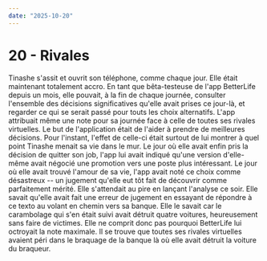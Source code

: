 ```yaml
---
date: "2025-10-20"
---
```

# 20 - Rivales

Tinashe s'assit et ouvrit son téléphone, comme chaque jour. Elle était maintenant
totalement accro. En tant que bêta-testeuse de l'app BetterLife depuis un mois, elle
pouvait, à la fin de chaque journée, consulter l'ensemble des décisions significatives
qu'elle avait prises ce jour-là, et regarder ce qui se serait passé pour touts les choix
alternatifs. L'app attribuait même une note pour sa journée face à celle de toutes ses
rivales virtuelles. Le but de l'application était de l'aider à prendre de meilleures
décisions. Pour l'instant, l'effet de celle-ci était surtout de lui montrer à quel point
Tinashe menait sa vie dans le mur. Le jour où elle avait enfin pris la décision de
quitter son job, l'app lui avait indiqué qu'une version d'elle-même avait négocié une
promotion vers une poste plus intéressant. Le jour où elle avait trouvé l'amour de sa
vie, l'app avait noté ce choix comme désastreux -- un jugement qu'elle eut tôt fait de
découvrir comme parfaitement mérité. Elle s'attendait au pire en lançant l'analyse ce
soir. Elle savait qu'elle avait fait une erreur de jugement en essayant de répondre à ce
texto au volant en chemin vers sa banque. Elle le savait car le carambolage qui s'en
était suivi avait détruit quatre voitures, heureusement sans faire de victimes. Elle ne
comprit donc pas pourquoi BetterLife lui octroyait la note maximale. Il se trouve que
toutes ses rivales virtuelles avaient péri dans le braquage de la banque là où elle
avait détruit la voiture du braqueur.
